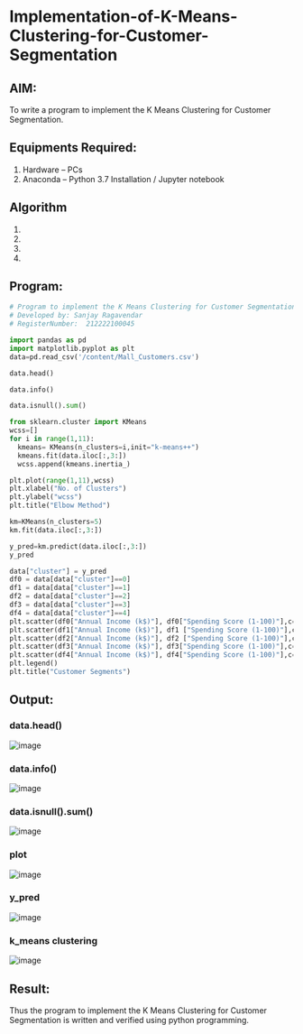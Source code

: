 # Implementation-of-K-Means-Clustering-for-Customer-Segmentation

## AIM:
To write a program to implement the K Means Clustering for Customer Segmentation.

## Equipments Required:
1. Hardware – PCs
2. Anaconda – Python 3.7 Installation / Jupyter notebook

## Algorithm
1. 
2. 
3. 
4. 

## Program:
```py
# Program to implement the K Means Clustering for Customer Segmentation.
# Developed by: Sanjay Ragavendar  
# RegisterNumber:  212222100045
```
```py
import pandas as pd
import matplotlib.pyplot as plt
data=pd.read_csv('/content/Mall_Customers.csv')
```
```py
data.head()
```
```py
data.info()
```
```py
data.isnull().sum()
```
```py
from sklearn.cluster import KMeans
wcss=[]
for i in range(1,11):
  kmeans= KMeans(n_clusters=i,init="k-means++")
  kmeans.fit(data.iloc[:,3:])
  wcss.append(kmeans.inertia_)
```
```py
plt.plot(range(1,11),wcss)
plt.xlabel("No. of Clusters")
plt.ylabel("wcss")
plt.title("Elbow Method")
```
```py
km=KMeans(n_clusters=5)
km.fit(data.iloc[:,3:])
```
```py
y_pred=km.predict(data.iloc[:,3:])
y_pred
```
```py
data["cluster"] = y_pred
df0 = data[data["cluster"]==0]
df1 = data[data["cluster"]==1]
df2 = data[data["cluster"]==2]
df3 = data[data["cluster"]==3]
df4 = data[data["cluster"]==4]
plt.scatter(df0["Annual Income (k$)"], df0["Spending Score (1-100)"],c="red", label="cluster0")
plt.scatter(df1["Annual Income (k$)"], df1 ["Spending Score (1-100)"],c="black", label="cluster1")
plt.scatter(df2["Annual Income (k$)"], df2 ["Spending Score (1-100)"],c="blue", label="cluster2")
plt.scatter(df3["Annual Income (k$)"], df3["Spending Score (1-100)"],c="green", label="cluster3")
plt.scatter(df4["Annual Income (k$)"], df4["Spending Score (1-100)"],c="magenta", label="cluster4")
plt.legend()
plt.title("Customer Segments")
```
## Output:
### data.head()
![image](https://github.com/SanjayRagavendar/Implementation-of-K-Means-Clustering-for-Customer-Segmentation/assets/91368803/a90e283e-4e44-4d42-8053-3c7d01e45233)


### data.info()
![image](https://github.com/SanjayRagavendar/Implementation-of-K-Means-Clustering-for-Customer-Segmentation/assets/91368803/499cb037-b637-4bf6-9598-06a470daec51)


### data.isnull().sum()
![image](https://github.com/SanjayRagavendar/Implementation-of-K-Means-Clustering-for-Customer-Segmentation/assets/91368803/54d5f8c9-df53-4090-9bdf-b29b142fbf87)

### plot
![image](https://github.com/SanjayRagavendar/Implementation-of-K-Means-Clustering-for-Customer-Segmentation/assets/91368803/891c503c-7168-4a90-a90b-1da0eafbfc15)

### y_pred
![image](https://github.com/SanjayRagavendar/Implementation-of-K-Means-Clustering-for-Customer-Segmentation/assets/91368803/26f160fa-3f8b-4077-b808-b37b306010a0)

### k_means clustering
![image](https://github.com/SanjayRagavendar/Implementation-of-K-Means-Clustering-for-Customer-Segmentation/assets/91368803/c4eb1322-db44-42e7-90e9-880b7e24c738)


## Result:
Thus the program to implement the K Means Clustering for Customer Segmentation is written and verified using python programming.
